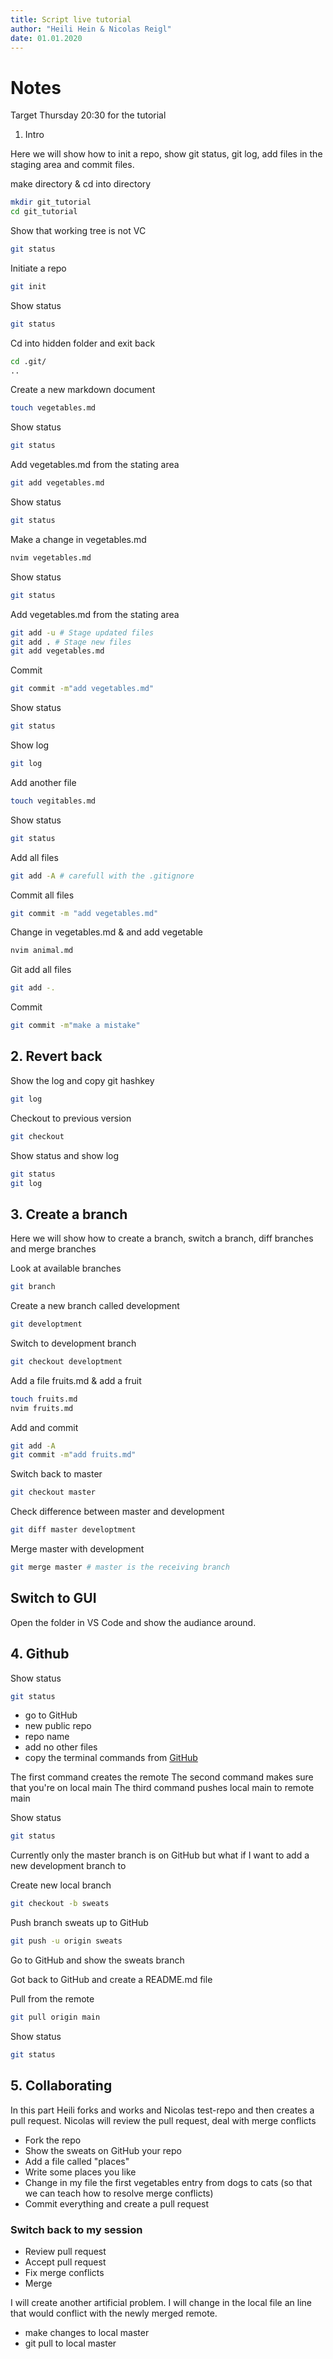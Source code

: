 ```yaml
---
title: Script live tutorial
author: "Heili Hein & Nicolas Reigl"
date: 01.01.2020
---
```



# Notes

Target Thursday 20:30 for the tutorial


1. Intro

Here we will show how to init a repo, show git status, git log, add files in the staging area and commit files.



make directory & cd into directory
```bash
mkdir git_tutorial
cd git_tutorial
```

Show that working tree is not VC
```bash
git status
```

Initiate a repo
```bash
git init
```

Show status
```bash
git status
```

Cd into hidden folder and exit back
```bash
cd .git/
..
```

Create a new markdown document
```bash
touch vegetables.md
```

Show status
```bash
git status
```

Add vegetables.md from the stating area
```bash
git add vegetables.md
```

Show status
```bash
git status
```


Make a change in vegetables.md
```bash
nvim vegetables.md
```

Show status
```bash
git status
```

Add vegetables.md from the stating area
```bash
git add -u # Stage updated files
git add . # Stage new files
git add vegetables.md
```



Commit
```bash
git commit -m"add vegetables.md"
```

Show status
```bash
git status
```

Show log
```bash
git log
```


Add another file
```bash
touch vegitables.md
```

Show status
```bash
git status
```


Add all files
```bash
git add -A # carefull with the .gitignore
```

Commit all files
```bash
git commit -m "add vegetables.md"
```

Change in vegetables.md & and add vegetable
```bash
nvim animal.md
```

Git add all files
```bash
git add -.
```

Commit
```bash
git commit -m"make a mistake"
```

## 2. Revert back

Show the log and copy git hashkey
```bash
git log
```

Checkout to previous version
```bash
git checkout
```


Show status and show log
```bash
git status
git log
```


## 3. Create a branch

Here we will show how to create a branch, switch a branch, diff branches and merge branches

Look at available branches
```bash
git branch
```

Create a new branch called development
```bash
git developtment
```

Switch to development branch
```bash
git checkout developtment
```

Add a file fruits.md & add a fruit
```bash
touch fruits.md
nvim fruits.md
```

Add and commit
```bash
git add -A
git commit -m"add fruits.md"
```

Switch back to master
```bash
git checkout master
```

Check difference between master and development
```bash
git diff master developtment
```


Merge master with development
```bash
git merge master # master is the receiving branch  
```





## Switch to GUI

Open the folder in VS Code and show the audiance around.



## 4. Github


Show status
```bash
git status
```

 - go to GitHub
 - new public repo
 - repo name
 - add no other files
 - copy the terminal commands from [GitHub](GitHub)

The first command creates the remote
The second command makes sure that you're on local main
The third command pushes local main to remote main

Show status
```bash
git status
```


Currently only the master branch is on GitHub but what if I want to add a new development branch to

Create new local branch
```bash
git checkout -b sweats
```

Push branch sweats up to GitHub
```bash
git push -u origin sweats
```

Go to GitHub and show the sweats branch



Got back to GitHub and create a README.md file


Pull from the remote
```bash
git pull origin main
```

Show status
```bash
git status
```

## 5. Collaborating

In this part Heili forks and works and Nicolas test-repo and then creates a pull request. Nicolas will review the pull request, deal with merge conflicts

 - Fork the repo
 - Show the sweats on GitHub your repo
 - Add a file called "places"
 - Write some places you like
 - Change in my file the first vegetables entry from dogs to cats (so that we can teach how to resolve merge conflicts)
 - Commit everything and create a pull request


### Switch back to my session


 - Review pull request
 - Accept pull request
 - Fix merge conflicts
 - Merge


 I will create another artificial problem. I will change in the local file an line that would conflict with the newly merged remote.

 - make changes to local master
 - git pull to local master

